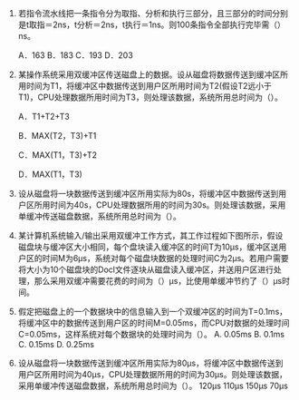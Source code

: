 1. 若指令流水线把一条指令分为取指、分析和执行三部分，且三部分的时间分别是t取指＝2ns，t分析＝2ns，t执行＝1ns。则100条指令全部执行完毕需（）ns。

   A．163 B．183 C．193 D．203


2. 某操作系统采用双缓冲区传送磁盘上的数据。设从磁盘将数据传送到缓冲区所用时间为T1，将缓冲区中数据传送到用户区所用时间为T2(假设T2远小于T1)，CPU处理数据所用时间为T3，则处理该数据，系统所用总时间为（）。

   A．T1+T2+T3

   B．MAX(T2，T3)+T1

   C．MAX(T1，T3)+T2

   D．MAX(T1，T3)
   

3. 设从磁盘将一块数据传送到缓冲区所用实际为80s，将缓冲区中数据传送到用户区所用时间为40s，CPU处理数据所用的时间为30s。则处理该数据，采用单缓冲传送磁盘数据，系统所用总时间为（）。

4. 某计算机系统输入/输出采用双缓冲工作方式，其工作过程如下图所示，假设磁盘块与缓冲区大小相同，每个盘块读入缓冲区的时间T为10μs，缓冲区送用户区的时间M为6μs，系统对每个磁盘块数据的处理时间C为2μs。若用户需要将大小为10个磁盘块的Docl文件逐块从磁盘读入缓冲区，并送用户区进行处理，那么采用双缓冲需要花费的时间为（）μs，比使用单缓冲节约了（）μs时间。

5. 假定把磁盘上的一个数据块中的信息输入到一个双缓冲区的时间为T=0.1ms，将缓冲区中的数据传送到用户区的时间M=0.05ms，而CPU对数据的处理时间C=0.05ms，这样系统对每个数据块的处理时间为（）。
   A. 0.05ms
   B. 0.1ms
   C. 0.15ms
   D. 0.25ms
   
6. 设从磁盘将一块数据传送到缓冲区所用实际为80μs，将缓冲区中数据传送到用户区所用时间为40μs，CPU处理数据所用的时间为30μs。则处理该数据，采用单缓冲传送磁盘数据，系统所用总时间为（）。
   120μs
   110μs
   150μs
   70μs